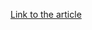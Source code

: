 [Link to the article](https://secureworks.com/blog/disruptive-attacks-in-ukraine-likely-linked-to-escalating-tensions)
